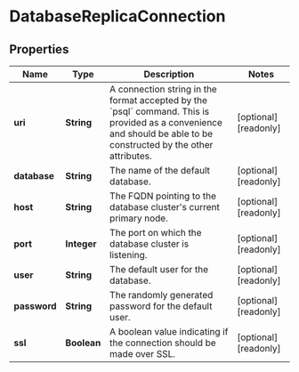 

# DatabaseReplicaConnection


## Properties

| Name | Type | Description | Notes |
|------------ | ------------- | ------------- | -------------|
|**uri** | **String** | A connection string in the format accepted by the &#x60;psql&#x60; command. This is provided as a convenience and should be able to be constructed by the other attributes. |  [optional] [readonly] |
|**database** | **String** | The name of the default database. |  [optional] [readonly] |
|**host** | **String** | The FQDN pointing to the database cluster&#39;s current primary node. |  [optional] [readonly] |
|**port** | **Integer** | The port on which the database cluster is listening. |  [optional] [readonly] |
|**user** | **String** | The default user for the database. |  [optional] [readonly] |
|**password** | **String** | The randomly generated password for the default user. |  [optional] [readonly] |
|**ssl** | **Boolean** | A boolean value indicating if the connection should be made over SSL. |  [optional] [readonly] |



